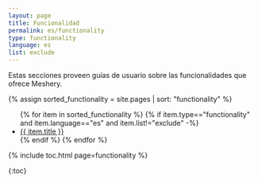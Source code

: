 ```yaml
---
layout: page
title: Funcionalidad
permalink: es/functionality
type: functionality
language: es
list: exclude
---
```


Estas secciones proveen guías de usuario sobre las funcionalidades que ofrece Meshery.

{% assign sorted_functionality = site.pages | sort: "functionality" %}

<ul>
    {% for item in sorted_functionality %}
      {% if item.type=="functionality" and item.language=="es" and item.list!="exclude" -%}
        <li><a href="{{ site.baseurl }}{{ item.url }}">{{ item.title }}</a></li>
      {% endif %}
    {% endfor %}
</ul>

{% include toc.html page=functionality %}

{:toc}

